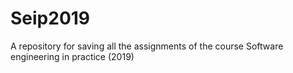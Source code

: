 # Seip2019
A repository for saving all the assignments of the course Software engineering in practice (2019)
